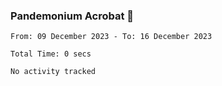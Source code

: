 ### Pandemonium Acrobat 🤸

<!--START_SECTION:waka-->

```all_time
From: 09 December 2023 - To: 16 December 2023

Total Time: 0 secs

No activity tracked
```

<!--END_SECTION:waka-->
